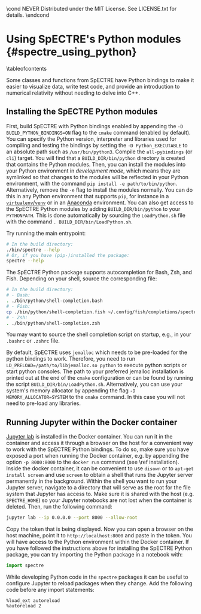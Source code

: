 \cond NEVER
Distributed under the MIT License.
See LICENSE.txt for details.
\endcond
# Using SpECTRE's Python modules {#spectre_using_python}

\tableofcontents

Some classes and functions from SpECTRE have Python bindings to make it easier
to visualize data, write test code, and provide an introduction to numerical
relativity without needing to delve into C++.

## Installing the SpECTRE Python modules

First, build SpECTRE with Python bindings enabled by appending the
`-D BUILD_PYTHON_BINDINGS=ON` flag to the `cmake` command (enabled by default).
You can specify the
Python version, interpreter and libraries used for compiling and testing the
bindings by setting the `-D Python_EXECUTABLE` to an absolute path such as
`/usr/bin/python3`. Compile the `all-pybindings` (or `cli`) target. You will
find that a `BUILD_DIR/bin/python` directory is created that contains the
Python modules. Then, you can install the modules into your Python environment
in _development mode_, which means they are symlinked so that changes to the
modules will be reflected in your Python environment, with the command
`pip install -e path/to/bin/python`. Alternatively, remove the `-e` flag to
install the modules normally. You can do this in any Python environment that
supports `pip`, for instance in a
[`virtualenv`/`venv`](https://docs.python.org/3/tutorial/venv.html) or in an
[Anaconda](https://www.anaconda.com/distribution/) environment. You can also get
access to the SpECTRE Python modules by adding  `BUILD_DIR/bin/python` to your
`PYTHONPATH`. This is done automatically by sourcing the `LoadPython.sh` file
with the command `. BUILD_DIR/bin/LoadPython.sh`.

Try running the main entrypoint:

```sh
# In the build directory:
./bin/spectre --help
# Or, if you have (pip-)installed the package:
spectre --help
```

The SpECTRE Python package supports autocompletion for Bash, Zsh, and Fish.
Depending on your shell, source the corresponding file:

```sh
# In the build directory:
# - Bash:
. ./bin/python/shell-completion.bash
# - Fish:
cp ./bin/python/shell-completion.fish ~/.config/fish/completions/spectre.fish
# - Zsh:
. ./bin/python/shell-completion.zsh
```

You may want to source the shell completion script on startup, e.g., in your
`.bashrc` or `.zshrc` file.

By default, SpECTRE uses
`jemalloc` which needs to be pre-loaded for the python bindings to work.
Therefore, you need to run `LD_PRELOAD=/path/to/libjemalloc.so python`
to execute python scripts or start python consoles. The path to your preferred
jemalloc installation is printed out at the end of the `cmake`
configuration or can be found by running the script
`BUILD_DIR/bin/LoadPython.sh`. Alternatively, you can use your system's memory
allocator by appending the flag `-D MEMORY_ALLOCATOR=SYSTEM` to the `cmake`
command. In this case you will not need to pre-load any libraries.

## Running Jupyter within the Docker container

[Jupyter lab](https://jupyterlab.readthedocs.io/) is installed in the Docker
container. You can run it in the container and access it through a browser on
the host for a convenient way to work with the SpECTRE Python bindings. To do
so, make sure you have exposed a port when running the Docker container, e.g.
by appending the option `-p 8000:8000` to the `docker run` command (see
\ref installation). Inside the docker container, it can be convenient to
use `disown` or to `apt-get install screen` and use `screen` to obtain a shell
that runs the Jupyter server permanently in the background. Within the shell you
want to run your Jupyter server, navigate to a directory that will serve as the
root for the file system that Jupyter has access to. Make sure it is shared with
the host (e.g. `SPECTRE_HOME`) so your Jupyter notebooks are not lost when the
container is deleted. Then, run the following command:

```sh
jupyter lab --ip 0.0.0.0 --port 8000 --allow-root
```

Copy the token that is being displayed. Now you can open a browser on the host
machine, point it to `http://localhost:8000` and paste in the token. You will
have access to the Python environment within the Docker container. If you have
followed the instructions above for installing the SpECTRE Python package,
you can try importing the Python package in a notebook with:

```py
import spectre
```

While developing Python code in the `spectre` packages it can be useful to
configure Jupyter to reload packages when they change. Add the following code
before any import statements:

```
%load_ext autoreload
%autoreload 2
```
